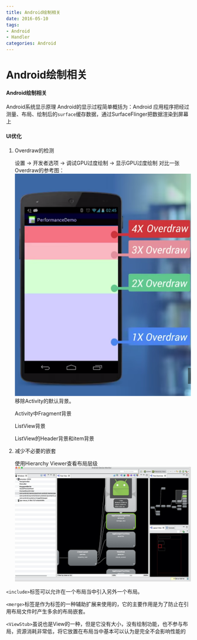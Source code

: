 ```yaml
---
title: Android绘制相关
date: 2016-05-10
tags:
- Android
- Handler
categories: Android
---
```


# Android绘制相关

#### Android绘制相关

Android系统显示原理
Android的显示过程简单概括为：Android 应用程序把经过测量、布局、绘制后的`surface`缓存数据，通过SurfaceFlinger把数据渲染到屏幕上

<!-- more -->

#### UI优化

1. Overdraw的检测

   设置 -> 开发者选项 -> 调试GPU过度绘制 -> 显示GPU过度绘制
   对比一张Overdraw的参考图：
   ![](../../../images/memory/overdraw.png)
   移除Activity的默认背景。

   Activity中Fragment背景

   ListView背景

   ListView的Header背景和item背景

2. 减少不必要的嵌套

   使用Hierarchy Viewer查看布局层级
   ![](../../../images/memory/hierarchy_view.jpeg)

`<include>`标签可以允许在一个布局当中引入另外一个布局。

`<merge>`标签是作为标签的一种辅助扩展来使用的，它的主要作用是为了防止在引用布局文件时产生多余的布局嵌套。

`<ViewStub>`虽说也是View的一种，但是它没有大小，没有绘制功能，也不参与布局，资源消耗非常低，将它放置在布局当中基本可以认为是完全不会影响性能的
